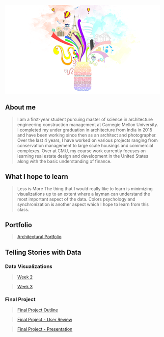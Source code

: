 
![The Design Jar](design_jar.jpg) 

## About me
> I am a first-year student pursuing master of science in architecture engineering construction management at Carnegie Mellon University. I completed my under graduation in architecture from India in 2015 and have been working since then as an architect and photographer. Over the last 4 years, I have worked on various projects ranging from conservation management to large scale housings and commercial complexes.
> Over at CMU, my course work currently focuses on learning real estate design and development in the United States along with the basic understanding of finance.

## What I hope to learn
> Less is More
The thing that I would really like to learn is minimizing visualizations up to an extent where a layman can understand the most important aspect of the data. Colors psychology and synchronization is another aspect which I hope to learn from this class.

## Portfolio
> [Architectural Portfolio](https://bit.ly/2mgToSO)

## Telling Stories with Data

### Data Visualizations

> [Week 2](dataviz2.md)

> [Week 3](dataviz3.md)

### Final Project

> [Final Project Outline](FinalProject_Jayesh.md)

> [Final Project - User Review](FinalProject_2.md)

> [Final Project - Presentation](FinalProject_3.md)
